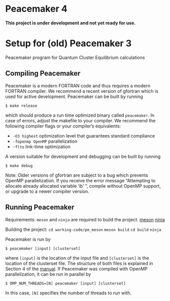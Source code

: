# Peacemaker 4

**This project is under development and not yet ready for use.**

# Setup for (old) Peacemaker 3

Peacemaker program for Quantum Cluster Equilibrium calculations
## Compiling Peacemaker
Peacemaker is a modern FORTRAN code and thus requires a modern FORTRAN compiler. We recommend a recent version of gfortran which is used for active development. Peacemaker can be built by running

```$ make release```

which should produce a run time optimized binary called `peacemaker`. In case of errors, adjust the makefile to your compiler. We recommend the following compiler flags or your compiler’s equivalents:

* `-O3 highest` optimization level that guarantees standard compliance
* `-fopenmp OpenMP` parallelization
* `-flto` link-time optimization

A version suitable for development and debugging can be built by running

```$ make debug```

Note: Older versions of gfortran are subject to a bug which prevents OpenMP parallelization. If you receive the error message “Attempting to allocate already allocated variable ‘ib’ ”, compile without OpenMP support, or upgrade to a newer compiler version.

## Running Peacemaker

Requirements:
```meson``` and ```ninja``` are required to build the project. 
[meson](https://mesonbuild.com/)
[ninja](https://ninja-build.org/)

Building the project:
```cd working-code/pm_meson```
```meson build```
```cd build```
```ninja```

Peacemaker is run by

```$ peacemaker [input] [clusterset]```

where `[input]` is the location of the input file and `[clusterset]` is the location of the clusterset file. The structure of both files is explained in Section 4 of the [manual](manual/manual.pdf). If Peacemaker was compiled with OpenMP parallelization, it can be run in parallel by

```$ OMP_NUM_THREADS=[N] peacemaker [input] [clusterset]```

In this case, `[N]` specifies the number of threads to run with.
